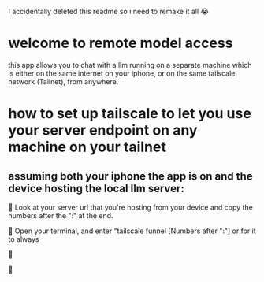I accidentally deleted this readme so i need to remake it all 😭
# welcome to remote model access
this app allows you to chat with a llm running on a separate machine which is either on the same internet on your iphone, or on the same tailscale network (Tailnet), from anywhere.
# how to set up tailscale to let you use your server endpoint on any machine on your tailnet
## assuming both your iphone the app is on and the device hosting the local llm server:

📡 Look at your server url that you're hosting from your device and copy the numbers after the ":" at the end.

📡 Open your terminal, and enter "tailscale funnel [Numbers after ":"] or for it to always 

📡 

📡 
